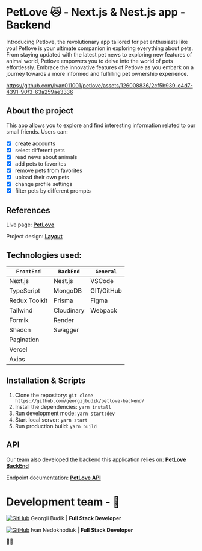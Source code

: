 # PetLove :heart_eyes_cat: - Next.js & Nest.js app - Backend

Introducing Petlove, the revolutionary app tailored for pet enthusiasts like you! 
Petlove is your ultimate companion in exploring everything about pets. From staying 
updated with the latest pet news to exploring new features of animal world, 
Petlove empowers you to delve into the world of pets effortlessly. Embrace the 
innovative features of Petlove as you embark on a journey towards a more informed 
and fulfilling pet ownership experience.


https://github.com/Ivan011001/petlove/assets/126008836/2cf5b939-e4d7-4391-90f3-63a259ae3336


## About the project

This app allows you to explore and find interesting information related to our small friends.
Users can:

- [x] create accounts
- [x] select different pets
- [x] read news about animals
- [x] add pets to favorites
- [x] remove pets from favorites
- [x] upload their own pets 
- [x] change profile settings
- [x] filter pets by different prompts 

## References

Live page:
[**PetLove**](https://petlove-seven.vercel.app/)

Project design:
[**Layout**](https://www.figma.com/file/puMNfZVg4YI8UZoJ1QiLLi/Petl%F0%9F%92%9Bve?type=design&node-id=55838-750&mode=design&t=Xg1IwIcKebTl5xGs-0)

## Technologies used:

| `FrontEnd`        | `BackEnd`  | `General`  |
| ----------------- | ---------- | ---------- |
| Next.js           | Nest.js    | VSCode     |
| TypeScript        | MongoDB    | GIT/GitHub |
| Redux Toolkit     | Prisma     | Figma      |
| Tailwind          | Cloudinary | Webpack    |
| Formik            | Render     |            |
| Shadcn            | Swagger    |            |
| Pagination        |            |            |
| Vercel            |            |            |
| Axios             |            |            |

## Installation & Scripts

1. Clone the repository:
   `git clone https://github.com/georgijbudik/petlove-backend/`
2. Install the dependencies: `yarn install`
3. Run development mode: `yarn start:dev`
4. Start local server: `yarn start`
5. Run production build: `yarn build`

## API

Our team also developed the backend this application relies on:
[**PetLove BackEnd**](https://github.com/georgijbudik/petlove-backend)

Endpoint documentation:
[**PetLove API**](https://pet-management.onrender.com/api-docs#/)

# Development team - :eyes:

[![GitHub](https://img.shields.io/badge/GitHub-100000?style=flat&logo=github&logoColor=white)](https://github.com/georgijbudik)
Georgii Budik | **Full Stack Developer**

[![GitHub](https://img.shields.io/badge/GitHub-100000?style=flat&logo=github&logoColor=white)](https://github.com/Ivan011001)
Ivan Nedokhodiuk | **Full Stack Developer**


:blue_heart::yellow_heart:
